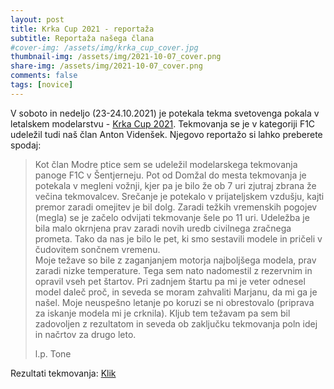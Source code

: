 ```yaml
---
layout: post
title: Krka Cup 2021 - reportaža
subtitle: Reportaža našega člana
#cover-img: /assets/img/krka_cup_cover.jpg
thumbnail-img: /assets/img/2021-10-07_cover.png
share-img: /assets/img/2021-10-07_cover.png
comments: false
tags: [novice]
---
```


V soboto in nedeljo (23-24.10.2021) je potekala tekma svetovenga pokala v letalskem modelarstvu - [Krka Cup 2021](https://modraptica.si/2021-10-07-Krka-Cup/). Tekmovanja se je v kategoriji F1C udeležil tudi naš član Anton Videnšek. Njegovo reportažo si lahko preberete spodaj:

>Kot član Modre ptice sem se udeležil modelarskega tekmovanja panoge F1C v Šentjerneju. Pot od Domžal do mesta tekmovanja je potekala v megleni vožnji, kjer pa je bilo že ob 7 uri zjutraj zbrana že večina tekmovalcev. Srečanje je potekalo v prijateljskem vzdušju, kajti premor zaradi omejitev je bil dolg. Zaradi težkih vremenskih pogojev (megla) se je začelo odvijati tekmovanje šele po 11 uri. Udeležba je bila malo okrnjena prav zaradi novih uredb civilnega zračnega prometa. Tako da nas je bilo le pet, ki smo sestavili modele in pričeli v čudovitem sončnem vremenu.\
>Moje težave so bile z zaganjanjem  motorja najboljšega modela, prav zaradi nizke temperature. Tega sem nato nadomestil z rezervnim in opravil vseh pet štartov. Pri zadnjem štartu pa mi je veter odnesel model daleč proč, in seveda se moram zahvaliti Marjanu, da mi ga je našel. Moje neuspešno letanje po koruzi se ni obrestovalo (priprava za iskanje modela mi je crknila). Kljub tem težavam pa sem bil zadovoljen z rezultatom in seveda ob zaključku tekmovanja poln idej in načrtov za drugo leto.
>
>l.p. Tone

Rezultati tekmovanja: [Klik](/assets/img/2021-10-25_rezultati.pdf)